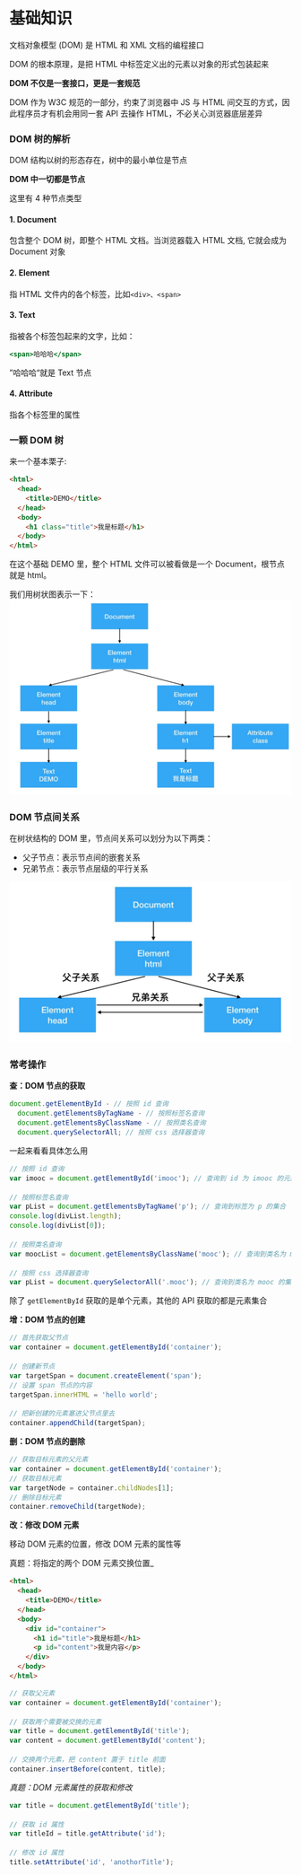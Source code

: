 # 基础知识

文档对象模型 (DOM) 是 HTML 和 XML 文档的编程接口

DOM 的根本原理，是把 HTML 中标签定义出的元素以对象的形式包装起来

**DOM 不仅是一套接口，更是一套规范**

DOM 作为 W3C 规范的一部分，约束了浏览器中 JS 与 HTML 间交互的方式，因此程序员才有机会用同一套 API 去操作 HTML，不必关心浏览器底层差异

### DOM 树的解析

DOM 结构以树的形态存在，树中的最小单位是节点

**DOM 中一切都是节点**

这里有 4 种节点类型

#### 1. Document

包含整个 DOM 树，即整个 HTML 文档。当浏览器载入 HTML 文档, 它就会成为 Document 对象

#### 2. Element

指 HTML 文件内的各个标签，比如`<div>、<span>`

#### 3. Text

指被各个标签包起来的文字，比如：

```jsx
<span>哈哈哈</span>
```

”哈哈哈“就是 Text 节点

#### 4. Attribute

指各个标签里的属性

### 一颗 DOM 树

来一个基本栗子:

```html
<html>
  <head>
    <title>DEMO</title>
  </head>
  <body>
    <h1 class="title">我是标题</h1>
  </body>
</html>
```

在这个基础 DEMO 里，整个 HTML 文件可以被看做是一个 Document，根节点就是 html。

我们用树状图表示一下： ![7EB21103-BA37](../image/7EB21103-BA37-4384-944A-3988B333EADD.png)

### DOM 节点间关系

在树状结构的 DOM 里，节点间关系可以划分为以下两类：

- 父子节点：表示节点间的嵌套关系
- 兄弟节点：表示节点层级的平行关系

![2F1B4CCB-51C9](../image/2F1B4CCB-51C9-4AC0-AD1E-FFE50D47CFA4.png)

### 常考操作

**查：DOM 节点的获取**

```js
document.getElementById - // 按照 id 查询
  document.getElementsByTagName - // 按照标签名查询
  document.getElementsByClassName - // 按照类名查询
  document.querySelectorAll; // 按照 css 选择器查询
```

一起来看看具体怎么用

```javascript
// 按照 id 查询
var imooc = document.getElementById('imooc'); // 查询到 id 为 imooc 的元素

// 按照标签名查询
var pList = document.getElementsByTagName('p'); // 查询到标签为 p 的集合
console.log(divList.length);
console.log(divList[0]);

// 按照类名查询
var moocList = document.getElementsByClassName('mooc'); // 查询到类名为 mooc 的集合

// 按照 css 选择器查询
var pList = document.querySelectorAll('.mooc'); // 查询到类名为 mooc 的集合
```

除了 `getElementById` 获取的是单个元素，其他的 API 获取的都是元素集合

**增：DOM 节点的创建**

```javascript
// 首先获取父节点
var container = document.getElementById('container');

// 创建新节点
var targetSpan = document.createElement('span');
// 设置 span 节点的内容
targetSpan.innerHTML = 'hello world';

// 把新创建的元素塞进父节点里去
container.appendChild(targetSpan);
```

**删：DOM 节点的删除**

```javascript
// 获取目标元素的父元素
var container = document.getElementById('container');
// 获取目标元素
var targetNode = container.childNodes[1];
// 删除目标元素
container.removeChild(targetNode);
```

**改：修改 DOM 元素**

移动 DOM 元素的位置，修改 DOM 元素的属性等

真题：将指定的两个 DOM 元素交换位置\_

```html
<html>
  <head>
    <title>DEMO</title>
  </head>
  <body>
    <div id="container">
      <h1 id="title">我是标题</h1>
      <p id="content">我是内容</p>
    </div>
  </body>
</html>
```

```javascript
// 获取父元素
var container = document.getElementById('container');

// 获取两个需要被交换的元素
var title = document.getElementById('title');
var content = document.getElementById('content');

// 交换两个元素，把 content 置于 title 前面
container.insertBefore(content, title);
```

_真题：DOM 元素属性的获取和修改_

```javascript
var title = document.getElementById('title');

// 获取 id 属性
var titleId = title.getAttribute('id');

// 修改 id 属性
title.setAttribute('id', 'anothorTitle');
```
